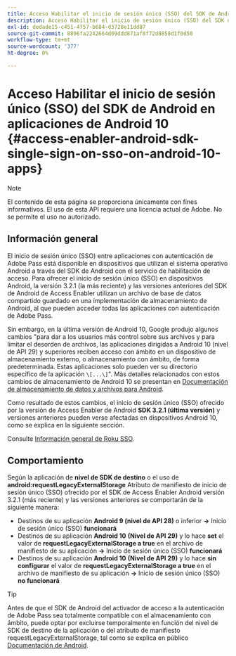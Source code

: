 ```yaml
---
title: Acceso Habilitar el inicio de sesión único (SSO) del SDK de Android en aplicaciones de Android 10
description: Acceso Habilitar el inicio de sesión único (SSO) del SDK de Android en aplicaciones de Android 10
exl-id: dedade15-c451-4757-b684-d3728e11dd87
source-git-commit: 8896fa2242664d09ddd871af8f72d8858d1f0d50
workflow-type: tm+mt
source-wordcount: '377'
ht-degree: 0%

---
```


# Acceso Habilitar el inicio de sesión único (SSO) del SDK de Android en aplicaciones de Android 10 {#access-enabler-android-sdk-single-sign-on-sso-on-android-10-apps}

>[!NOTE]
>
>El contenido de esta página se proporciona únicamente con fines informativos. El uso de esta API requiere una licencia actual de Adobe. No se permite el uso no autorizado.

## Información general

El inicio de sesión único (SSO) entre aplicaciones con autenticación de Adobe Pass está disponible en dispositivos que utilizan el sistema operativo Android a través del SDK de Android con el servicio de habilitación de acceso. Para ofrecer el inicio de sesión único (SSO) en dispositivos Android, la versión 3.2.1 (la más reciente) y las versiones anteriores del SDK de Android de Access Enabler utilizan un archivo de base de datos compartido guardado en una implementación de almacenamiento de Android, al que pueden acceder todas las aplicaciones con autenticación de Adobe Pass.

Sin embargo, en la última versión de Android 10, Google produjo algunos cambios &quot;para dar a los usuarios más control sobre sus archivos y para limitar el desorden de archivos, las aplicaciones dirigidas a Android 10 (nivel de API 29) y superiores reciben acceso con ámbito en un dispositivo de almacenamiento externo, o almacenamiento con ámbito, de forma predeterminada. Estas aplicaciones solo pueden ver su directorio específico de la aplicación `\[...\]`&quot;. Más detalles relacionados con estos cambios de almacenamiento de Android 10 se presentan en [Documentación de almacenamiento de datos y archivos para Android](https://developer.android.com/training/data-storage/files/external-scoped).

Como resultado de estos cambios, el inicio de sesión único (SSO) ofrecido por la versión de Access Enabler de Android **SDK 3.2.1 (última versión)** y versiones anteriores pueden verse afectadas en dispositivos Android 10, como se explica en la siguiente sección.

Consulte [Información general de Roku SSO](/help/authentication/roku-sso-overview.md).

## Comportamiento

Según la aplicación de **nivel de SDK de destino** o el uso de **android:requestLegacyExternalStorage** Atributo de manifiesto de inicio de sesión único (SSO) ofrecido por el SDK de Access Enabler Android versión 3.2.1 (más reciente) y las versiones anteriores se comportarán de la siguiente manera:

- Destinos de su aplicación **Android 9 (nivel de API 28)** o inferior **-\>** Inicio de sesión único (SSO) **funcionará**
- Destinos de su aplicación **Android 10** **(Nivel de API 29)** y lo hace **set** el valor de **requestLegacyExternalStorage a true** en el archivo de manifiesto de su aplicación **-\>** Inicio de sesión único (SSO) **funcionará**
- Destinos de su aplicación **Android 10** **(Nivel de API 29)** y lo hace **sin configurar** el valor de **requestLegacyExternalStorage a true** en el archivo de manifiesto de su aplicación **-\>** Inicio de sesión único (SSO) **no funcionará**


>[!TIP]
>
> Antes de que el SDK de Android del activador de acceso a la autenticación de Adobe Pass sea totalmente compatible con el almacenamiento con ámbito, puede optar por excluirse temporalmente en función del nivel de SDK de destino de la aplicación o del atributo de manifiesto requestLegacyExternalStorage, tal como se explica en público [Documentación de Android](https://developer.android.com/training/data-storage/files/external-scoped#opt-out-of-scoped-storage).
